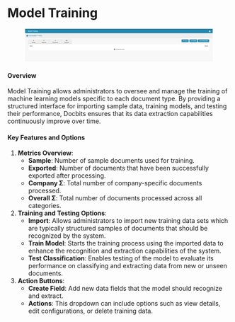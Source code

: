 # Model Training

<figure><img src="../../../../.gitbook/assets/Bildschirmfoto 2024-05-08 um 09.07.01.png" alt=""><figcaption></figcaption></figure>

#### Overview

Model Training allows administrators to oversee and manage the training of machine learning models specific to each document type. By providing a structured interface for importing sample data, training models, and testing their performance, Docbits ensures that its data extraction capabilities continuously improve over time.

#### Key Features and Options

1. **Metrics Overview**:
   * **Sample**: Number of sample documents used for training.
   * **Exported**: Number of documents that have been successfully exported after processing.
   * **Company Σ**: Total number of company-specific documents processed.
   * **Overall Σ**: Total number of documents processed across all categories.
2. **Training and Testing Options**:
   * **Import**: Allows administrators to import new training data sets which are typically structured samples of documents that should be recognized by the system.
   * **Train Model**: Starts the training process using the imported data to enhance the recognition and extraction capabilities of the system.
   * **Test Classification**: Enables testing of the model to evaluate its performance on classifying and extracting data from new or unseen documents.
3. **Action Buttons**:
   * **Create Field**: Add new data fields that the model should recognize and extract.
   * **Actions**: This dropdown can include options such as view details, edit configurations, or delete training data.

